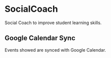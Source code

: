 # SocialCoach
Social Coach to improve student learning skills. 

## Google Calendar Sync
Events showed are synced with Google Calendar.
